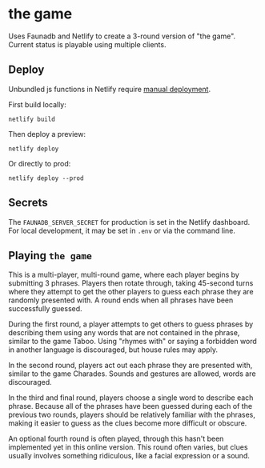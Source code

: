 # the game

Uses Faunadb and Netlify to create a 3-round version of "the game". Current status is playable using multiple clients.

## Deploy

Unbundled js functions in Netlify require [manual deployment](https://docs.netlify.com/cli/get-started/#unbundled-javascript-function-deploys).

First build locally:
```
netlify build
```

Then deploy a preview:
```
netlify deploy
```


Or directly to prod:
```
netlify deploy --prod
```

## Secrets

The `FAUNADB_SERVER_SECRET` for production is set in the Netlify dashboard. For local development, it may be set in `.env` or via the command line.

## Playing `the game`

This is a multi-player, multi-round game, where each player begins by submitting 3 phrases. Players then rotate through, taking 45-second turns where they attempt to get the other players to guess each phrase they are randomly presented with. A round ends when all phrases have been successfully guessed.

During the first round, a player attempts to get others to guess phrases by describing them using any words that are not contained in the phrase, similar to the game Taboo. Using "rhymes with" or saying a forbidden word in another language is discouraged, but house rules may apply.

In the second round, players act out each phrase they are presented with, similar to the game Charades. Sounds and gestures are allowed, words are discouraged.

In the third and final round, players choose a single word to describe each phrase. Because all of the phrases have been guessed during each of the previous two rounds, players should be relatively familiar with the phrases, making it easier to guess as the clues become more difficult or obscure.

An optional fourth round is often played, through this hasn't been implemented yet in this online version. This round often varies, but clues usually involves something ridiculous, like a facial expression or a sound.
